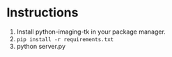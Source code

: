 Instructions
============

1. Install python-imaging-tk in your package manager.
2. `pip install -r requirements.txt`
3. python server.py

